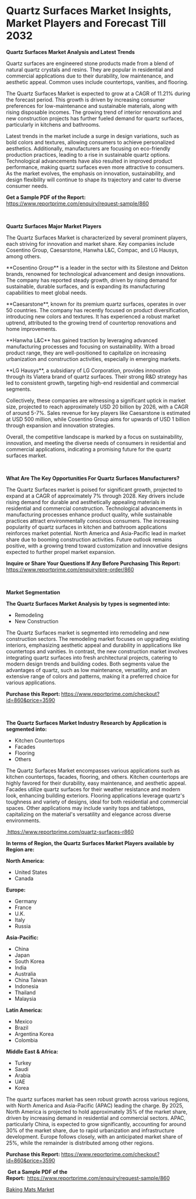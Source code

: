 <p><h1>Quartz Surfaces Market Insights, Market Players and Forecast Till 2032</h1></p><p><strong>Quartz Surfaces Market Analysis and Latest Trends</strong></p>
<p><p>Quartz surfaces are engineered stone products made from a blend of natural quartz crystals and resins. They are popular in residential and commercial applications due to their durability, low maintenance, and aesthetic appeal. Common uses include countertops, vanities, and flooring.</p><p>The Quartz Surfaces Market is expected to grow at a CAGR of 11.21% during the forecast period. This growth is driven by increasing consumer preferences for low-maintenance and sustainable materials, along with rising disposable incomes. The growing trend of interior renovations and new construction projects has further fueled demand for quartz surfaces, particularly in kitchens and bathrooms.</p><p>Latest trends in the market include a surge in design variations, such as bold colors and textures, allowing consumers to achieve personalized aesthetics. Additionally, manufacturers are focusing on eco-friendly production practices, leading to a rise in sustainable quartz options. Technological advancements have also resulted in improved product performance, making quartz surfaces even more attractive to consumers. As the market evolves, the emphasis on innovation, sustainability, and design flexibility will continue to shape its trajectory and cater to diverse consumer needs.</p></p>
<p><strong>Get a Sample PDF of the Report:&nbsp;</strong> <a href="https://www.reportprime.com/enquiry/request-sample/860?utm_campaign=3543&utm_medium=2&utm_source=Github&utm_content=ia&utm_term=18032025&utm_id=quartz-surfaces">https://www.reportprime.com/enquiry/request-sample/860</a></p>
<p>&nbsp;</p>
<p><strong>Quartz Surfaces Major Market Players</strong></p>
<p><p>The Quartz Surfaces Market is characterized by several prominent players, each striving for innovation and market share. Key companies include Cosentino Group, Caesarstone, Hanwha L&C, Compac, and LG Hausys, among others. </p><p>**Cosentino Group** is a leader in the sector with its Silestone and Dekton brands, renowned for technological advancement and design innovations. The company has reported steady growth, driven by rising demand for sustainable, durable surfaces, and is expanding its manufacturing capabilities to meet global needs.</p><p>**Caesarstone**, known for its premium quartz surfaces, operates in over 50 countries. The company has recently focused on product diversification, introducing new colors and textures. It has experienced a robust market uptrend, attributed to the growing trend of countertop renovations and home improvements.</p><p>**Hanwha L&C** has gained traction by leveraging advanced manufacturing processes and focusing on sustainability. With a broad product range, they are well-positioned to capitalize on increasing urbanization and construction activities, especially in emerging markets.</p><p>**LG Hausys**, a subsidiary of LG Corporation, provides innovation through its Viatera brand of quartz surfaces. Their strong R&D strategy has led to consistent growth, targeting high-end residential and commercial segments.</p><p>Collectively, these companies are witnessing a significant uptick in market size, projected to reach approximately USD 20 billion by 2026, with a CAGR of around 5-7%. Sales revenue for key players like Caesarstone is estimated at USD 500 million, while Cosentino Group aims for upwards of USD 1 billion through expansion and innovation strategies.</p><p>Overall, the competitive landscape is marked by a focus on sustainability, innovation, and meeting the diverse needs of consumers in residential and commercial applications, indicating a promising future for the quartz surfaces market.</p></p>
<p>&nbsp;</p>
<p><strong>What Are The Key Opportunities For Quartz Surfaces Manufacturers?</strong></p>
<p><p>The Quartz Surfaces market is poised for significant growth, projected to expand at a CAGR of approximately 7% through 2028. Key drivers include rising demand for durable and aesthetically appealing materials in residential and commercial construction. Technological advancements in manufacturing processes enhance product quality, while sustainable practices attract environmentally conscious consumers. The increasing popularity of quartz surfaces in kitchen and bathroom applications reinforces market potential. North America and Asia-Pacific lead in market share due to booming construction activities. Future outlook remains positive, with a growing trend toward customization and innovative designs expected to further propel market expansion.</p></p>
<p><strong>Inquire or Share Your Questions If Any Before Purchasing This Report:</strong> <a href="https://www.reportprime.com/enquiry/pre-order/860?utm_campaign=3543&utm_medium=2&utm_source=Github&utm_content=ia&utm_term=18032025&utm_id=quartz-surfaces">https://www.reportprime.com/enquiry/pre-order/860</a></p>
<p>&nbsp;</p>
<p><strong>Market Segmentation</strong></p>
<p><strong>The Quartz Surfaces Market Analysis by types is segmented into:</strong></p>
<p><ul><li>Remodeling</li><li>New Construction</li></ul></p>
<p><p>The Quartz Surfaces market is segmented into remodeling and new construction sectors. The remodeling market focuses on upgrading existing interiors, emphasizing aesthetic appeal and durability in applications like countertops and vanities. In contrast, the new construction market involves integrating quartz surfaces into fresh architectural projects, catering to modern design trends and building codes. Both segments value the advantages of quartz, such as low maintenance, versatility, and an extensive range of colors and patterns, making it a preferred choice for various applications.</p></p>
<p><strong>Purchase this Report:&nbsp;</strong><a href="https://www.reportprime.com/checkout?id=860&price=3590&utm_campaign=3543&utm_medium=2&utm_source=Github&utm_content=ia&utm_term=18032025&utm_id=quartz-surfaces">https://www.reportprime.com/checkout?id=860&price=3590</a></p>
<p>&nbsp;</p>
<p><strong>The Quartz Surfaces Market Industry Research by Application is segmented into:</strong></p>
<p><ul><li>Kitchen Countertops</li><li>Facades</li><li>Flooring</li><li>Others</li></ul></p>
<p><p>The Quartz Surfaces Market encompasses various applications such as kitchen countertops, facades, flooring, and others. Kitchen countertops are highly favored for their durability, easy maintenance, and aesthetic appeal. Facades utilize quartz surfaces for their weather resistance and modern look, enhancing building exteriors. Flooring applications leverage quartz's toughness and variety of designs, ideal for both residential and commercial spaces. Other applications may include vanity tops and tabletops, capitalizing on the material's versatility and elegance across diverse environments.</p></p>
<p><a href="https://www.reportprime.com/quartz-surfaces-r860?utm_campaign=3543&utm_medium=2&utm_source=Github&utm_content=ia&utm_term=18032025&utm_id=quartz-surfaces">&nbsp;https://www.reportprime.com/quartz-surfaces-r860</a></p>
<p><strong>In terms of Region, the Quartz Surfaces Market Players available by Region are:</strong></p>
<p>
    <p> <strong> North America: </strong>
        <ul>
            <li>United States</li>
            <li>Canada</li>
        </ul>
        </p> 
    <p> <strong> Europe: </strong>
        <ul>
            <li>Germany</li>
            <li>France</li>
            <li>U.K.</li>
            <li>Italy</li>
            <li>Russia</li>
        </ul>
        </p> 
    <p> <strong> Asia-Pacific: </strong>
        <ul>
            <li>China</li>
            <li>Japan</li>
            <li>South Korea</li>
            <li>India</li>
            <li>Australia</li>
            <li>China Taiwan</li>
            <li>Indonesia</li>
            <li>Thailand</li>
            <li>Malaysia</li>
        </ul>
        </p> 
    <p> <strong> Latin America: </strong>
        <ul>
            <li>Mexico</li>
            <li>Brazil</li>
            <li>Argentina Korea</li>
            <li>Colombia</li>
        </ul>
        </p> 
    <p> <strong> Middle East & Africa: </strong>
        <ul>
            <li>Turkey</li>
            <li>Saudi</li>
            <li>Arabia</li>
            <li>UAE</li>
            <li>Korea</li>
        </ul>
    </p>
    </p>
<p><p>The quartz surfaces market has seen robust growth across various regions, with North America and Asia-Pacific (APAC) leading the charge. By 2025, North America is projected to hold approximately 35% of the market share, driven by increasing demand in residential and commercial sectors. APAC, particularly China, is expected to grow significantly, accounting for around 30% of the market share, due to rapid urbanization and infrastructure development. Europe follows closely, with an anticipated market share of 25%, while the remainder is distributed among other regions.</p></p>
<p><strong>Purchase this Report: </strong><a href="https://www.reportprime.com/checkout?id=860&price=3590&utm_campaign=3543&utm_medium=2&utm_source=Github&utm_content=ia&utm_term=18032025&utm_id=quartz-surfaces">https://www.reportprime.com/checkout?id=860&price=3590</a></p>
<p>&nbsp;<strong>Get a Sample PDF of the Report:&nbsp;&nbsp;</strong><a href="https://www.reportprime.com/enquiry/request-sample/860?utm_campaign=3543&utm_medium=2&utm_source=Github&utm_content=ia&utm_term=18032025&utm_id=quartz-surfaces">https://www.reportprime.com/enquiry/request-sample/860</a></p>
<p><strong></strong></p>
<p><p><a href="https://github.com/herakterroem/Market-Research-Report-List-1/blob/main/baking-mats-market.md?utm_campaign=3543&utm_medium=2&utm_source=Github&utm_content=ia&utm_term=18032025&utm_id=quartz-surfaces">Baking Mats Market</a></p></p>